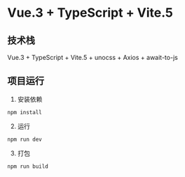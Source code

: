 # Vue.3 + TypeScript + Vite.5

## 技术栈
Vue.3 + TypeScript + Vite.5 + unocss + Axios + await-to-js

## 项目运行
1. 安装依赖
```
npm install
```
2. 运行
```
npm run dev
```
3. 打包
```
npm run build
```
